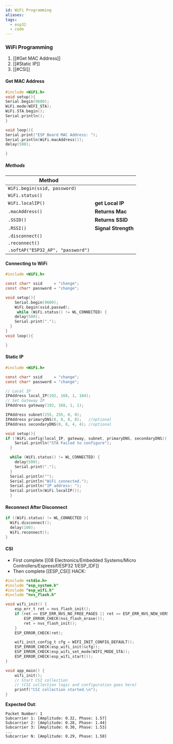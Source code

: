 ```yaml
---
id: WiFi Programming
aliases: 
tags:
  - esp32
  - code
---
```


### WiFi Programming

1. [[#Get MAC Address]]
2. [[#Static IP]]
3. [[#CSI]]
#### Get MAC Address

```c
#include <WiFi.h>
void setup(){
Serial.begin(9600);
WiFi.mode(WIFI_STA);
WiFi.STA.begin();
Serial.println();
}

void loop(){
Serial.print("ESP Board MAC Address: ");
Serial.println(WiFi.macAddress());
delay(500);

}
```

##### Methods

| Method                            |                     |
| --------------------------------- | ------------------- |
| `WiFi.begin(ssid, password)`      |                     |
| `WiFi.status()`                   |                     |
| `WiFi.localIP()`                  | **get Local IP**    |
| `.macAddress()`                   | **Returns Mac**     |
| `.SSID()`                         | **Returns SSID**    |
| `.RSSI()`                         | **Signal Strength** |
| `.disconnect()`                   |                     |
| `.reconnect()`                    |                     |
| `.softAP("ESP32_AP", "password")` |                     |

#### Connecting to WiFi

```c
#include <WiFi.h>

const char* ssid     = "change";
const char* password = "change";

void setup(){
	Serial.begin(9600);
	WiFi.begin(ssid,passwd);
	 while (WiFi.status() != WL_CONNECTED) {
    delay(500);
    Serial.print(".");
  }
}
void loop(){

}

```

#### Static IP

```c
#include <WiFi.h>

const char* ssid     = "change";
const char* password = "change";

// Local IP
IPAddress local_IP(192, 168, 1, 184);
// Set Gateway IP
IPAddress gateway(192, 168, 1, 1);

IPAddress subnet(255, 255, 0, 0);
IPAddress primaryDNS(8, 8, 8, 8);   //optional
IPAddress secondaryDNS(8, 8, 4, 4); //optional

void setup(){
if (!WiFi.config(local_IP, gateway, subnet, primaryDNS, secondaryDNS)) {
    Serial.println("STA Failed to configure");
  }

  while (WiFi.status() != WL_CONNECTED) {
    delay(500);
    Serial.print(".");
  }
  Serial.println("");
  Serial.println("WiFi connected.");
  Serial.println("IP address: ");
  Serial.println(WiFi.localIP());
  }
```

#### Reconnect After Disconnect

```c
if ((WiFi.status) != WL_CONNECTED ){
  WiFi.disconnect();
  delay(100);
  WiFi.reconnect();
}
```


#### CSI
- First complete [[08 Electronics/Embedded Systems/Micro Controllers/Espressif/ESP32 1/ESP_IDF]]
- Then complete [[ESP_CSI]]
HACK: 
```c
#include <stdio.h>
#include "esp_system.h"
#include "esp_wifi.h"
#include "nvs_flash.h"

void wifi_init() {
    esp_err_t ret = nvs_flash_init();
    if (ret == ESP_ERR_NVS_NO_FREE_PAGES || ret == ESP_ERR_NVS_NEW_VERSION_FOUND) {
        ESP_ERROR_CHECK(nvs_flash_erase());
        ret = nvs_flash_init();
    }
    ESP_ERROR_CHECK(ret);

    wifi_init_config_t cfg = WIFI_INIT_CONFIG_DEFAULT();
    ESP_ERROR_CHECK(esp_wifi_init(&cfg));
    ESP_ERROR_CHECK(esp_wifi_set_mode(WIFI_MODE_STA));
    ESP_ERROR_CHECK(esp_wifi_start());
}

void app_main() {
    wifi_init();
    // Start CSI collection
    // (CSI collection logic and configuration goes here)
    printf("CSI collection started.\n");
}

```

**Expected Out**:
```
Packet Number: 1
Subcarrier 1: [Amplitude: 0.32, Phase: 1.57]
Subcarrier 2: [Amplitude: 0.28, Phase: 1.44]
Subcarrier 3: [Amplitude: 0.30, Phase: 1.53]
...
Subcarrier N: [Amplitude: 0.29, Phase: 1.50]
```